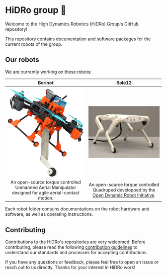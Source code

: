 # HiDRo group 👋

Welcome to the High Dynamics Robotics (HiDRo) Group's GitHub repository!

<!-- We should give a quick description of the group-->

This repository contains documentation and software packages for the current robots of the group.

## Our robots

We are currently working on these robots:

| Borinot | Solo12 |
|:-:|:-:|
| <a href="/borinot/README.md"><img src="/borinot/media/borinot_agile.png" width="350"></a>| <a href="/solo12/README.md"><img src="/solo12/media/solo.png" width="350"></a> |
| An open-source torque controlled Unmanned Aerial Manipulator designed for agile aerial-contact motion. | An open-source torque controlled Quadruped developped by the [Open Dynamic Robot Initiative](https://github.com/open-dynamic-robot-initiative). |

Each robot folder contains documentations on the robot hardware and software, as well as operating instructions.

## Contributing

Contributions to the HiDRo's repositories are very welcomed! Before contributing, please read the following [contribution guidelines](/contributing/README.md) to understand our standards and processes for accepting contributions.

If you have any questions or feedback, please feel free to open an issue or reach out to us directly. Thanks for your interest in HiDRo work!
